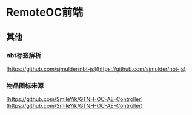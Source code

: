 # RemoteOC前端


## 其他

### nbt标签解析

[https://github.com/sjmulder/nbt-js](https://github.com/sjmulder/nbt-js)

### 物品图标来源

[https://github.com/SmileYik/GTNH-OC-AE-Controller](https://github.com/SmileYik/GTNH-OC-AE-Controller)

